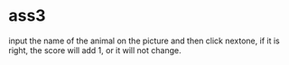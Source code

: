 # ass3
input the name of the animal on the picture and then click nextone, if it is right, the score will add 1, or it will not change.
